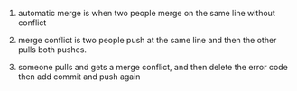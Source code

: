 1) automatic merge is when two people merge on the same line without conflict

2) merge conflict is two people push at the same line and then the other pulls both pushes.

3) someone pulls and gets a merge conflict, and then delete the error code then add commit and push again
